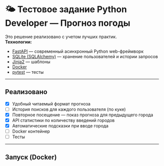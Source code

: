 # 🌤 Тестовое задание Python Developer — Прогноз погоды

Это решение реализовано с учетом лучших практик.  
**Технологии:**  
- [FastAPI](https://fastapi.tiangolo.com/) — современный асинхронный Python web-фреймворк  
- [SQLite (SQLAlchemy)](https://www.sqlalchemy.org/) — хранение пользователей и истории запросов  
- [Jinja2](https://jinja.palletsprojects.com/) — шаблоны  
- [Docker](https://www.docker.com/)  
- [pytest](https://docs.pytest.org/) — тесты  

---

## Реализовано
- [X] Удобный читаемый формат прогноза
- [ ] История поисков для каждого пользователя (по куке)
- [X] Повторное посещение — показ прогноза для предыдущего города
- [X] API статистики по количеству введений городов
- [X] Автоматические подсказки при вводе города
- [ ] Docker контейнер
- [ ] Тесты

---

## Запуск (Docker)
